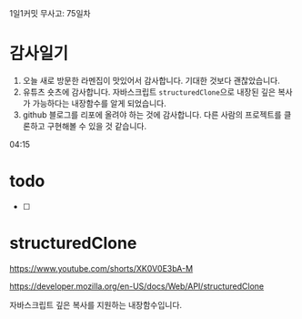 1일1커밋 무사고: 75일차

# 감사일기

1. 오늘 새로 방문한 라멘집이 맛있어서 감사합니다. 기대한 것보다 괜찮았습니다.
2. 유튜츠 숏츠에 감사합니다. 자바스크립트 `structuredClone`으로 내장된 깊은 복사가 가능하다는 내장함수를 알게 되었습니다.
3. github 블로그를 리포에 올려야 하는 것에 감사합니다. 다른 사람의 프로젝트를 클론하고 구현해볼 수 있을 것 같습니다.

04:15

# todo

- [ ]

# structuredClone

https://www.youtube.com/shorts/XK0V0E3bA-M

https://developer.mozilla.org/en-US/docs/Web/API/structuredClone

자바스크립트 깊은 복사를 지원하는 내장함수입니다.
